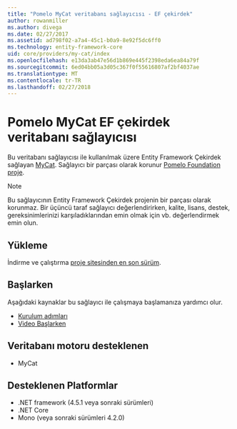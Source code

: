 ```yaml
---
title: "Pomelo MyCat veritabanı sağlayıcısı - EF çekirdek"
author: rowanmiller
ms.author: divega
ms.date: 02/27/2017
ms.assetid: ad798f02-a7a4-45c1-b0a9-8e92f5dc6ff0
ms.technology: entity-framework-core
uid: core/providers/my-cat/index
ms.openlocfilehash: e13da3ab47e56d1b869e445f2398eda6ea84a79f
ms.sourcegitcommit: 6ed04bb05a3d05c367f0f55616807af2bf4037ae
ms.translationtype: MT
ms.contentlocale: tr-TR
ms.lasthandoff: 02/27/2018
---
```

# <a name="pomelo-mycat-ef-core-database-provider"></a>Pomelo MyCat EF çekirdek veritabanı sağlayıcısı

Bu veritabanı sağlayıcısı ile kullanılmak üzere Entity Framework Çekirdek sağlayan [MyCat](https://github.com/MyCATApache/Mycat-Server). Sağlayıcı bir parçası olarak korunur [Pomelo Foundation proje](https://github.com/PomeloFoundation/Entity-Framework-Core-MyCat-Proxy).

> [!NOTE]  
> Bu sağlayıcının Entity Framework Çekirdek projenin bir parçası olarak korunmaz. Bir üçüncü taraf sağlayıcı değerlendirirken, kalite, lisans, destek, gereksinimlerinizi karşıladıklarından emin olmak için vb. değerlendirmek emin olun.

## <a name="install"></a>Yükleme

İndirme ve çalıştırma [proje sitesinden en son sürüm](https://github.com/PomeloFoundation/Entity-Framework-Core-MyCat-Proxy/releases).

## <a name="get-started"></a>Başlarken

Aşağıdaki kaynaklar bu sağlayıcı ile çalışmaya başlamanıza yardımcı olur.
 * [Kurulum adımları](https://github.com/aspnet/EntityFramework.Docs/issues/252)
 * [Video Başlarken](https://www.youtube.com/watch?v=q0CXfFNtMZo)

## <a name="supported-database-engines"></a>Veritabanı motoru desteklenen

* MyCat

## <a name="supported-platforms"></a>Desteklenen Platformlar

* .NET framework (4.5.1 veya sonraki sürümleri)
* .NET Core
* Mono (veya sonraki sürümleri 4.2.0)
